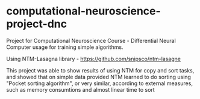 # computational-neuroscience-project-dnc

Project for Computational Neuroscience Course - Differential Neural Computer usage for training simple algorithms.

Using NTM-Lasagna library - https://github.com/snipsco/ntm-lasagne

This project was able to show results of using NTM for copy and sort tasks, and showed that on simple data provided NTM learned to do sorting using "Pocket sorting algorithm", or very similar, according to external measures, such as memory consumtions and almost linear time to sort


